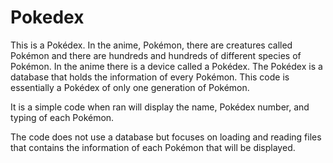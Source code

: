 # Pokedex

This is a Pokédex. In the anime, Pokémon, there are creatures called Pokémon and there are hundreds and hundreds of different species of Pokémon.
In the anime there is a device called a Pokédex. The Pokédex is a database that holds the information of every Pokémon. 
This code is essentially a Pokédex of only one generation of Pokémon. 

It is a simple code when ran will display the name, Pokédex number, and typing of each Pokémon. 

The code does not use a database but focuses on loading and reading files that contains the information of each Pokémon that will be displayed. 
